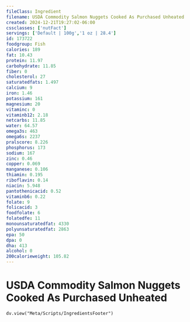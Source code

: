 ```yaml
---
fileClass: Ingredient
filename: USDA Commodity Salmon Nuggets Cooked As Purchased Unheated
created: 2024-12-21T19:27:02-06:00
cssclasses: ['nutFact']
servings: ['Default | 100g','1 oz | 28.4']
id: 173722
foodgroup: Fish
calories: 189
fat: 10.43
protein: 11.97
carbohydrate: 11.85
fiber: 0
cholesterol: 27
saturatedfats: 1.497
calcium: 9
iron: 1.46
potassium: 161
magnesium: 20
vitaminc: 0
vitaminb12: 2.18
netcarbs: 11.85
water: 64.57
omega3s: 463
omega6s: 2237
pralscore: 8.226
phosphorus: 173
sodium: 167
zinc: 0.46
copper: 0.069
manganese: 0.106
thiamin: 0.195
riboflavin: 0.14
niacin: 5.948
pantothenicacid: 0.52
vitaminb6: 0.22
folate: 9
folicacid: 3
foodfolate: 6
folatedfe: 11
monounsaturatedfat: 4330
polyunsaturatedfat: 2863
epa: 50
dpa: 0
dha: 413
alcohol: 0
200calorieweight: 105.82
---
```


# USDA Commodity Salmon Nuggets Cooked As Purchased Unheated

```dataviewjs
dv.view("Meta/Scripts/IngredientsFooter")
```